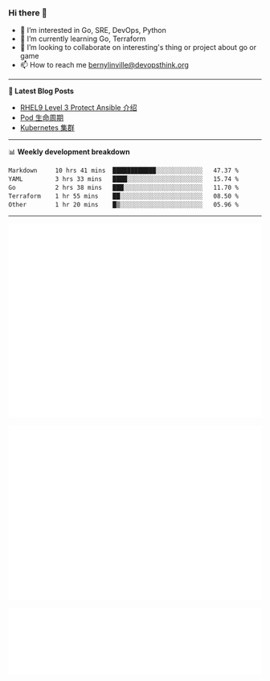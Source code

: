 ### Hi there 👋

- 👀 I’m interested in Go, SRE, DevOps, Python
- 🌱 I’m currently learning Go, Terraform
- 👯 I’m looking to collaborate on interesting's thing or project about go or game
- 📫 How to reach me bernylinville@devopsthink.org

-------

**📝 Latest Blog Posts**

<!-- BLOG-POST-LIST:START -->
- [RHEL9 Level 3 Protect Ansible 介绍](https://devopsthink.org/archives/rhel9-level3-protect-ansible-role)
- [Pod 生命周期](https://devopsthink.org/archives/pod-Lifecycle)
- [Kubernetes 集群](https://devopsthink.org/archives/kubernetes-cluster)
<!-- BLOG-POST-LIST:END -->

-------

📊 **Weekly development breakdown**
<!--START_SECTION:waka-->

```txt
Markdown     10 hrs 41 mins  ████████████░░░░░░░░░░░░░   47.37 %
YAML         3 hrs 33 mins   ████░░░░░░░░░░░░░░░░░░░░░   15.74 %
Go           2 hrs 38 mins   ███░░░░░░░░░░░░░░░░░░░░░░   11.70 %
Terraform    1 hr 55 mins    ██░░░░░░░░░░░░░░░░░░░░░░░   08.50 %
Other        1 hr 20 mins    █▒░░░░░░░░░░░░░░░░░░░░░░░   05.96 %
```

<!--END_SECTION:waka-->

-------

![Metrics](/github-metrics.svg)

![isocalendar fullyear](/metrics.plugin.isocalendar.fullyear.svg)

![languages details](/metrics.plugin.languages.details.svg)
